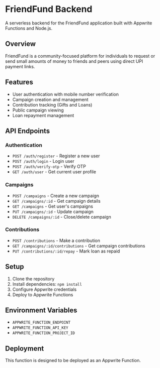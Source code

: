 # FriendFund Backend

A serverless backend for the FriendFund application built with Appwrite Functions and Node.js.

## Overview

FriendFund is a community-focused platform for individuals to request or send small amounts of money to friends and peers using direct UPI payment links.

## Features

- User authentication with mobile number verification
- Campaign creation and management
- Contribution tracking (Gifts and Loans)
- Public campaign viewing
- Loan repayment management

## API Endpoints

### Authentication

- `POST /auth/register` - Register a new user
- `POST /auth/login` - Login user
- `POST /auth/verify-otp` - Verify OTP
- `GET /auth/user` - Get current user profile

### Campaigns

- `POST /campaigns` - Create a new campaign
- `GET /campaigns/:id` - Get campaign details
- `GET /campaigns` - Get user's campaigns
- `PUT /campaigns/:id` - Update campaign
- `DELETE /campaigns/:id` - Close/delete campaign

### Contributions

- `POST /contributions` - Make a contribution
- `GET /campaigns/:id/contributions` - Get campaign contributions
- `PUT /contributions/:id/repay` - Mark loan as repaid

## Setup

1. Clone the repository
2. Install dependencies: `npm install`
3. Configure Appwrite credentials
4. Deploy to Appwrite Functions

## Environment Variables

- `APPWRITE_FUNCTION_ENDPOINT`
- `APPWRITE_FUNCTION_API_KEY`
- `APPWRITE_FUNCTION_PROJECT_ID`

## Deployment

This function is designed to be deployed as an Appwrite Function.
